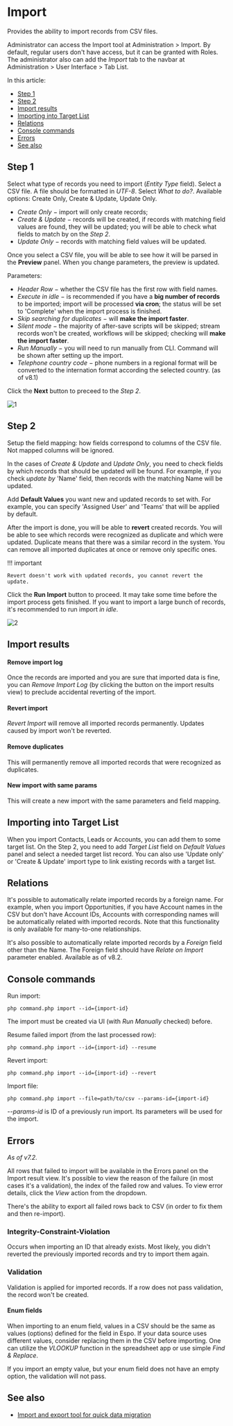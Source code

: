 # Import

Provides the ability to import records from CSV files.

Administrator can access the Import tool at Administration > Import. By default, regular users don't have access, but it can be granted with Roles. The administrator also can add the *Import* tab to the navbar at Administration > User Interface > Tab List.

In this article:

* [Step 1](#step-1)
* [Step 2](#step-2)
* [Import results](#import-results)
* [Importing into Target List](#importing-into-target-list)
* [Relations](#relations)
* [Console commands](#console-commands)
* [Errors](#errors)
* [See also](#see-also)

## Step 1

Select what type of records you need to import (*Entity Type* field).
Select a CSV file. A file should be formatted in *UTF-8*.
Select *What to do?*. Available options: Create Only, Create & Update, Update Only.

* *Create Only* − import will only create records;
* *Create & Update* − records will be created, if records with matching field values are found, they will be updated; you will be able to check what fields to match by on the _Step 2_.
* *Update Only* − records with matching field values will be updated.

Once you select a CSV file, you will be able to see how it will be parsed in the **Preview** panel. When you change parameters, the preview is updated.

Parameters:

* *Header Row* − whether the CSV file has the first row with field names.
* *Execute in idle* − is recommended if you have a **big number of records** to be imported; import will be processed **via cron**; the status will be set to 'Complete' when the import process is finished.
* *Skip searching for duplicates* − will **make the import faster**.
* *Silent mode* − the majority of after-save scripts will be skipped; stream records won't be created, workflows will be skipped; checking will **make the import faster**.
* *Run Manually* − you will need to run manually from CLI. Command will be shown after setting up the import.
* *Telephone country code* − phone numbers in a regional format will be converted to the internation format according the selected country. (as of v8.1)

Click the **Next** button to preceed to the _Step 2_.

![1](https://raw.githubusercontent.com/espocrm/documentation/master/docs/_static/images/administration/import/step-1.png)

## Step 2

Setup the field mapping: how fields correspond to columns of the CSV file. Not mapped columns will be ignored.

In the cases of *Create & Update* and *Update Only*, you need to check fields by which records that should be updated will be found. For example, if you check *update by* 'Name' field, then records with the matching Name will be updated.

Add **Default Values** you want new and updated records to set with. For example, you can specify 'Assigned User' and 'Teams' that will be applied by default.

After the import is done, you will be able to **revert** created records. You will be able to see which records were recognized as duplicate and which were updated. Duplicate means that there was a similar record in the system. You can remove all imported duplicates at once or remove only specific ones.

!!! important

    Revert doesn't work with updated records, you cannot revert the update.

Click the **Run Import** button to proceed. It may take some time before the import process gets finished. If you want to import a large bunch of records, it's recommended to run import *in idle*.

![2](https://raw.githubusercontent.com/espocrm/documentation/master/docs/_static/images/administration/import/step-2.png)

## Import results

#### Remove import log

Once the records are imported and you are sure that imported data is fine, you can *Remove Import Log* (by clicking the button on the import results view) to preclude accidental reverting of the import.

#### Revert import

*Revert Import* will remove all imported records permanently. Updates caused by import won't be reverted.

#### Remove duplicates

This will permanently remove all imported records that were recognized as duplicates.

#### New import with same params

This will create a new import with the same parameters and field mapping.

## Importing into Target List

When you import Contacts, Leads or Accounts, you can add them to some target list. On the Step 2, you need to add *Target List* field on *Default Values* panel and select a needed target list record. You can also use 'Update only' or 'Create & Update' import type to link existing records with a target list.

## Relations

It's possible to automatically relate imported records by a foreign name. For example, when you import Opportunities, if you have Account names in the CSV but don't have Account IDs, Accounts with corresponding names will be automatically related with imported records. Note that this functionality is only available for many-to-one relationships.

It's also possible to automatically relate imported records by a *Foreign* field other than the Name. The Foreign field should have *Relate on Import* parameter enabled. Available as of v8.2.

## Console commands

Run import:

```
php command.php import --id={import-id}
```

The import must be created via UI (with *Run Manually* checked) before.

Resume failed import (from the last processed row):

```
php command.php import --id={import-id} --resume
```

Revert import:

```
php command.php import --id={import-id} --revert
```

Import file:

```
php command.php import --file=path/to/csv --params-id={import-id}
```

*--params-id* is ID of a previously run import. Its parameters will be used for the import.

## Errors

*As of v7.2.*

All rows that failed to import will be available in the Errors panel on the Import result view. It's possible to view the reason of the failure (in most cases it's a validation), the index of the failed row and values. To view error details, click the *View* action from the dropdown.

There's the ability to export all failed rows back to CSV (in order to fix them and then re-import).

### Integrity-Constraint-Violation

Occurs when importing an ID that already exists. Most likely, you didn't reverted the previously imported records and try to import them again.

### Validation

Validation is applied for imported records. If a row does not pass validation, the record won't be created.

#### Enum fields

When importing to an enum field, values in a CSV should be the same as values (options) defined for the field in Espo. If your data source uses different values, consider replacing them in the CSV before importing. One can utilize the *VLOOKUP* function in the spreadsheet app or use simple *Find & Replace*.

If you import an empty value, but your enum field does not have an empty option, the validation will not pass.

## See also

* [Import and export tool for quick data migration](https://www.espocrm.com/tips/import-export/)
